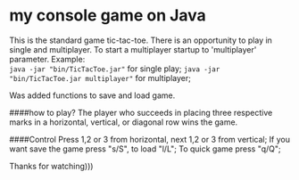 my console game on Java
=======================

This is the standard game tic-tac-toe. There is an opportunity to play in single and multiplayer. To start a multiplayer startup to 'multiplayer' parameter.
Example:  
`java -jar "bin/TicTacToe.jar"` for single play;
`java -jar "bin/TicTacToe.jar multiplayer"` for multiplayer;

Was added functions to save and load game.

####how to play?
 The player who succeeds in placing three respective marks in a horizontal, vertical, or diagonal row wins the game.
 
####Control
 Press 1,2 or 3 from horizontal, next 1,2 or 3 from vertical;
 If you want save the game press "s/S", to load "l/L";
 To quick game press "q/Q";
 
 Thanks for watching)))
 